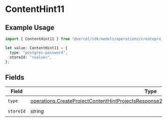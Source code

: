 # ContentHint11

## Example Usage

```typescript
import { ContentHint11 } from "@vercel/sdk/models/operations/createproject.js";

let value: ContentHint11 = {
  type: "postgres-password",
  storeId: "<value>",
};
```

## Fields

| Field                                                                                                                                                                                                    | Type                                                                                                                                                                                                     | Required                                                                                                                                                                                                 | Description                                                                                                                                                                                              |
| -------------------------------------------------------------------------------------------------------------------------------------------------------------------------------------------------------- | -------------------------------------------------------------------------------------------------------------------------------------------------------------------------------------------------------- | -------------------------------------------------------------------------------------------------------------------------------------------------------------------------------------------------------- | -------------------------------------------------------------------------------------------------------------------------------------------------------------------------------------------------------- |
| `type`                                                                                                                                                                                                   | [operations.CreateProjectContentHintProjectsResponse200ApplicationJSONResponseBodyEnv11Type](../../models/operations/createprojectcontenthintprojectsresponse200applicationjsonresponsebodyenv11type.md) | :heavy_check_mark:                                                                                                                                                                                       | N/A                                                                                                                                                                                                      |
| `storeId`                                                                                                                                                                                                | *string*                                                                                                                                                                                                 | :heavy_check_mark:                                                                                                                                                                                       | N/A                                                                                                                                                                                                      |